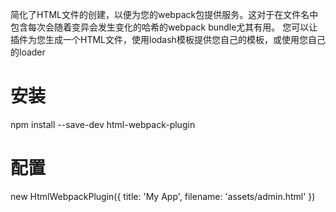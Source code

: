 简化了HTML文件的创建，以便为您的webpack包提供服务。这对于在文件名中包含每次会随着变异会发生变化的哈希的webpack bundle尤其有用。 您可以让插件为您生成一个HTML文件，使用lodash模板提供您自己的模板，或使用您自己的loader

# 安装

npm install --save-dev html-webpack-plugin

# 配置

new HtmlWebpackPlugin({
  title: 'My App',
  filename: 'assets/admin.html'
})
